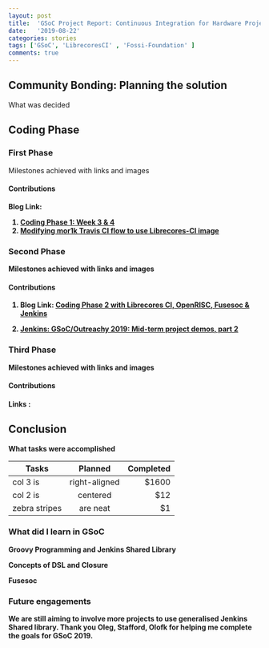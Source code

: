 ```yaml
---
layout: post
title:  'GSoC Project Report: Continuous Integration for Hardware Projects on LibreCores CI'
date:   '2019-08-22'
categories: stories
tags: ['GSoC', 'LibrecoresCI' , 'Fossi-Foundation' ]
comments: true
---
```





## Community Bonding: Planning the solution
What was decided 

## Coding Phase 

### First Phase 
Milestones achieved with links and images 
#### Contributions 



<strong>Blog Link:<strong> 
1) <a href = "http://nancychauhan.in/stories/2019/06/28/gsoc-week3_4/"><strong>Coding Phase 1: Week 3 & 4 </strong></a>
2) <a href = "http://nancychauhan.in/stories/2019/06/08/gsoc-week1_2/"><strong>Modifying mor1k Travis CI flow to use Librecores-CI image</strong></a> 
 

### Second Phase 
Milestones achieved with links and images 
#### Contributions 



1) <strong>Blog Link:</strong>  <a href = "http://nancychauhan.in/stories/2019/07/30/coding-phase2/"><strong>Coding Phase 2 with Librecores CI, OpenRISC, Fusesoc & Jenkins</strong></a> 

2) <a href = "https://docs.google.com/presentation/d/1MyXM3xn0ZwbXyJpsaAi3q_CkBsdfXjbGQKcMuOk83i4/edit?usp=sharing"><strong>Jenkins: GSoC/Outreachy 2019: Mid-term project demos, part 2</strong></a>
### Third Phase 
Milestones achieved with links and images 
#### Contributions
#### Links :

## Conclusion 
What tasks were accomplished


| Tasks       | Planned           | Completed  |
| ------------- |:-------------:| -----:|
| col 3 is      | right-aligned | $1600 |
| col 2 is      | centered      |   $12 |
| zebra stripes | are neat      |    $1 |

### What did I learn in GSoC

Groovy Programming and Jenkins Shared Library

Concepts of DSL and Closure 

Fusesoc 


### Future engagements
We are still aiming to involve more projects to use generalised Jenkins Shared library.
Thank you Oleg, Stafford, Olofk for helping me complete the goals for GSoC 2019.
